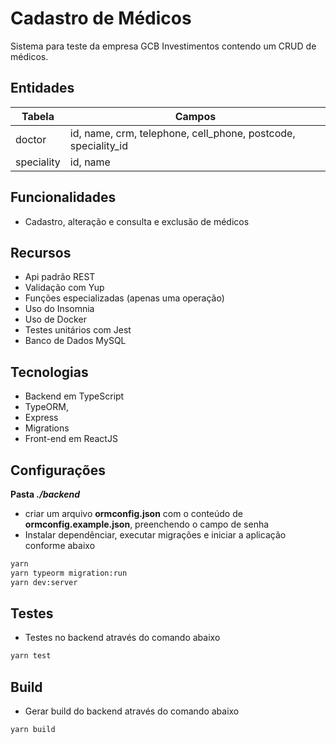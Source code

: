# Cadastro de Médicos

Sistema para teste da empresa GCB Investimentos contendo um CRUD de médicos.

## Entidades

| Tabela | Campos |
| - | - |
| doctor | id, name, crm, telephone, cell_phone, postcode, speciality_id |
| speciality | id, name |

## Funcionalidades

- Cadastro, alteração e consulta e exclusão de médicos

## Recursos

- Api padrão REST
- Validação com Yup
- Funções especializadas (apenas uma operação)
- Uso do Insomnia
- Uso de Docker
- Testes unitários com Jest
- Banco de Dados MySQL

## Tecnologias

- Backend em TypeScript
- TypeORM,
- Express
- Migrations
- Front-end em ReactJS

## Configurações

**Pasta *./backend***
- criar um arquivo **ormconfig.json** com o conteúdo de **ormconfig.example.json**, preenchendo o campo   de senha
- Instalar dependênciar, executar migrações e iniciar a aplicação conforme abaixo

```bash
yarn
yarn typeorm migration:run
yarn dev:server
```

## Testes

- Testes no backend através do comando abaixo

```bash
yarn test
```
## Build

- Gerar build do backend através do comando abaixo

```bash
yarn build
```
